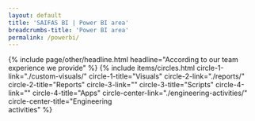 ```yaml
---
layout: default
title: 'SAIFAS BI | Power BI area'
breadcrumbs-title: 'Power BI area'
permalink: /powerbi/
---
```

{% include page/other/headline.html headline="According to our team experience we provide" %}
{% include items/circles.html 
  circle-1-link="./custom-visuals/"
  circle-1-title="Visuals"
  circle-2-link="./reports/"
  circle-2-title="Reports"
  circle-3-link=""
  circle-3-title="Scripts"
  circle-4-link=""
  circle-4-title="Apps"
  circle-center-link="./engineering-activities/"
  circle-center-title="Engineering<br>activities"
%}

